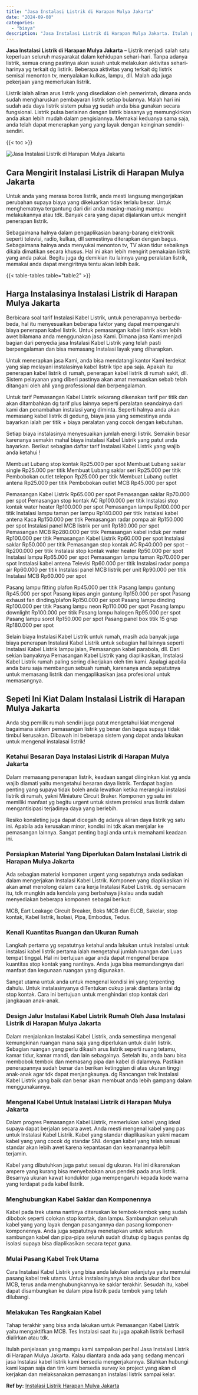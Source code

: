 ```yaml
---
title: "Jasa Instalasi Listrik di Harapan Mulya Jakarta"
date: "2024-09-08"
categories: 
  - "biaya"
description: "Jasa Instalasi Listrik di Harapan Mulya Jakarta. Itulah penjelasan yang mampu kami sampaikan perihal Jasa Instalasi Listrik di Harapan Mulya Jakarta. Kalau d..."
---
```


**Jasa Instalasi Listrik di Harapan Mulya Jakarta** – Listrik menjadi salah satu keperluan seluruh masyarakat dalam kehidupan sehari-hari. Tanpa adanya listrik, semua orang pastinya akan susah untuk melakukan aktivitas sehari-harinya yg terkait dg listirik. Beberapa aktivitas yang terkait dg listrik semisal menonton tv, menyalakan kulkas, lampu, dll. Malah ada juga pekerjaan yang memerlukan listrik.

Listrik ialah aliran arus listrik yang disediakan oleh pemerintah, dimana anda sudah mengharuskan pembayaran listrik setiap bulannya. Malah hari ini sudah ada daya listrik sistem pulsa yg sudah anda bisa gunakan secara fungsional. Listrik pulsa berlainan dengan listrik biasanya yg memungkinkan anda akan lebih mudah dalam pengisiannya. Memakai keduanya sama saja, anda telah dapat menerapkan yang yang layak dengan keinginan sendiri-sendiri.

{{< toc >}}

![Jasa Instalasi Listrik di Harapan Mulya Jakarta](/images/instalasi-listrik-murah07.png)

## Cara Mengirit Instalasi Listrik di Harapan Mulya Jakarta

Untuk anda yang merasa boros listrik, anda mesti langsung mengerjakan perubahan supaya biaya yang dikeluarkan tidak terlalu besar. Untuk menghematnya tergantung dari diri anda masing-masing mampu melakukannya atau tdk. Banyak cara yang dapat dijalankan untuk mengirit penerapan listrik.

Sebagaimana halnya dalam pengaplikasian barang-barang elektronik seperti televisi, radio, kulkas, dll semestinya diterapkan dengan bagus. Sebagaimana halnya anda menyukai menonton tv, TV akan tidur sebaiknya dikala dimatikan secara khusus. Hal ini akan lebih mengirit pemakaian listrik yang anda pakai. Begitu juga dg demikian itu lainnya yang peralatan listrik, memakai anda dapat mengiritnya tentu akan lebih baik.

{{< table-tables table="table2" >}}

## Harga Instalasinya Instalasi Listrik di Harapan Mulya Jakarta

Berbicara soal tarif Instalasi Kabel Listrik, untuk penerapannya berbeda-beda, hal itu menyesuaikan beberapa faktor yang dapat mempengaruhi biaya penerapan kabel listrik. Untuk pemasangan kabel listrik akan lebih awet bilamana anda menggunakan jasa Kami. Dimana jasa Kami menjadi bagian dari penyedia jasa Instalasi Kabel Listrik yang telah pasti berpengalaman dan bisa memasang Instalasi layak yang diharapkan.

Untuk menerapkan jasa Kami, anda bisa mendatangi kantor Kami terdekat yang siap melayani instalasinya kabel listrik tipe apa saja. Apakah itu penerapan kabel listrik di rumah, penerapan kabel listrik di rumah sakit, dll. Sistem pelayanan yang diberi pastinya akan amat memuaskan sebab telah ditangani oleh ahli yang professional dan berpengalaman.

Untuk tarif Pemasangan Kabel Listrik sekarang dikenakan tarif per titik dan akan ditambahkan dg tarif plus lainnya seperti peralatan seandainya dari kami dan penambahan instalasi yang diminta. Seperti halnya anda akan memasang kabel listrik di gedung, biaya jasa yang semestinya anda bayarkan ialah per titik + biaya peralatan yang cocok dengan kebutuhan.

Setiap biaya instalasinya menyesuaikan jumlah energi listrik. Semakin besar karenanya semakin mahal biaya instalasi Kabel Listrik yang patut anda bayarkan. Berikut sebagian daftar tarif Instalasi Kabel Listrik yang wajib anda ketahui !

Membuat Lubang stop kontak Rp25.000 per spot Membuat Lubang saklar single Rp25.000 per titik Membuat Lubang saklar seri Rp25.000 per titik Pembobokan outlet telepon Rp25.000 per titik Membuat Lubang outlet antena Rp25.000 per titik Pembobokan outlet MCB Rp45.000 per spot

Pemasangan Kabel Listrik Rp65.000 per spot Pemasangan saklar Rp70.000 per spot Pemasangan stop kontak AC Rp100.000 per titik Instalasi stop kontak water heater Rp100.000 per spot Pemasangan lampu Rp100.000 per titik Instalasi lampu taman per lampu Rp140.000 per titik Instalasi kabel antena Kaca Rp150.000 per titik Pemasangan radar pompa air Rp150.000 per spot Instalasi panel MCB listrik per unit Rp180.000 per spot Pemasangan MCB Rp280.000 per titik Pemasangan kabel induk per meter Rp100.000 per titik Pemasangan Kabel Listrik Rp60.000 per spot Instalasi saklar Rp50.000 per titik Pemasangan stop kontak AC Rp40.000 per spot – Rp200.000 per titik Instalasi stop kontak water heater Rp50.000 per spot Instalasi lampu Rp65.000 per spot Pemasangan lampu taman Rp70.000 per spot Instalasi kabel antena Televisi Rp60.000 per titik Instalasi radar pompa air Rp60.000 per titik Instalasi panel MCB listrik per unit Rp90.000 per titik Instalasi MCB Rp60.000 per spot

Pasang lampu fitting plafon Rp45.000 per titik Pasang lampu gantung Rp45.000 per spot Pasang kipas angin gantung Rp150.000 per spot Pasang exhaust fan dinding/plafon Rp150.000 per spot Pasang lampu dinding Rp100.000 per titik Pasang lampu neon Rp110.000 per spot Pasang lampu downlight Rp100.000 per titik Pasang lampu halogen Rp95.000 per spot Pasang lampu sorot Rp150.000 per spot Pasang panel box titik 15 grup Rp180.000 per spot

Selain biaya Instalasi Kabel Listrik untuk rumah, masih ada banyak juga biaya penerapan Instalasi Kabel Listrik untuk sebagian hal lainnya seperti Instalasi Kabel Listrik lampu jalan, Pemasangan kabel parabola, dll. Dari sekian banyaknya Pemasangan Kabel Listrik yang diaplikasikan, Instalasi Kabel Listrik rumah paling sering dikerjakan oleh tim kami. Apalagi apabila anda baru saja membangun sebuah rumah, karenanya anda sepatutnya untuk memasang listrik dan mengaplikasikan jasa profesional untuk memasangnya.

## Sepeti Ini Kiat Dalam Instalasi Listrik di Harapan Mulya Jakarta


Anda sbg pemilik rumah sendiri juga patut mengetahui kiat mengenal bagaimana sistem pemasangan listrik yg benar dan bagus supaya tidak timbul kerusakan. Dibawah ini beberapa sistem yang dapat anda lakukan untuk mengenal instalasai listrik!

### Ketahui Besaran Daya Instalasi Listrik di Harapan Mulya Jakarta

Dalam memasang penerapan listrik, keadaan sangat diinginkan kiat yg anda wajib diamati yaitu mengetahui besaran daya listrik. Terdapat bagian penting yang supaya tidak boleh anda lewatkan ketika merangkai instalasi listrik di rumah, yakni Miniature Circuit Braker. Komponen yg satu ini memiliki manfaat yg begitu urgent untuk sistem proteksi arus listrik dalam mengantisipasi terjadinya daya yang berlebih.

Resiko konsleting juga dapat dicegah dg adanya aliran daya listrik yg satu ini. Apabila ada kerusakan minor, kondisi ini tdk akan menjalar ke pemasangan lainnya. Sangat penting bagi anda untuk memahami keadaan ini.

### Persiapkan Material Yang Diperlukan Dalam Instalasi Listrik di Harapan Mulya Jakarta

Ada sebagian material komponen urgent yang sepatutnya anda sediakan dalam mengerjakan Instalasi Kabel Listrik. Komponen yang diaplikasikan ini akan amat menolong dalam cara kerja Instalasi Kabel Listrik. dg semacam itu, tdk mungkin ada kendala yang berbahaya jikalau anda sudah menyediakan beberapa komponen sebagai berikut:

MCB, Eart Leakage Circuit Breaker, Boks MCB dan ELCB, Sakelar, stop kontak, Kabel listrik, Isolasi, Pipa, Embodus, Tedus.

### Kenali Kuantitas Ruangan dan Ukuran Rumah

Langkah pertama yg sepatutnya ketahui anda lakukan untuk instalasi untuk instalasi kabel listrik pertama ialah mengetahui jumlah ruangan dan Luas tempat tinggal. Hal ini bertujuan agar anda dapat mengenal berapa kuantitas stop kontak yang nantinya. Anda juga bisa memandangnya dari manfaat dan kegunaan ruangan yang digunakan.

Sangat utama untuk anda untuk mengenal kondisi ini yang terpenting dahulu. Untuk instalasinyanya diTentukan cukup jarak diantara lantai dg stop kontak. Cara ini bertujuan untuk menghindari stop kontak dari jangkauan anak-anak.

### Design Jalur Instalasi Kabel Listrik Rumah Oleh Jasa Instalasi Listrik di Harapan Mulya Jakarta

Dalam menjalankan Instalasi Kabel Listrik, anda semestinya mengenal kemungkinan ruangan mana saja yang diperlukan untuk dialiri listrik. Sebagian ruangan yang perlu dikasih arus listrik seperti ruang tetamu, kamar tidur, kamar mandi, dan lain sebagainya. Setelah itu, anda baru bisa membobok tembok dan memasang pipa dan kabel di dalamnya. Pastikan penerapannya sudah benar dan berikan ketinggian di atas ukuran tinggi anak-anak agar tdk dapat menjangkaunya. dg Rancangan trek Instalasi Kabel Listrik yang baik dan benar akan membuat anda lebih gampang dalam menggunakannya.

### Mengenal Kabel Untuk Instalasi Listrik di Harapan Mulya Jakarta

Dalam progres Pemasangan Kabel Listrik, memerlukan kabel yang ideal supaya dapat berjalan secara awet. Anda mesti mengenal kabel yang pas untuk Instalasi Kabel Listrik. Kabel yang standar diaplikasikan yakni macam kabel yang yang cocok dg standar SNI. dengan kabel yang telah sesuai standar akan lebih awet karena kepantasan dan keamanannya lebih terjamin.

Kabel yang dibutuhkan juga patut sesuai dg ukuran. Hal ini dikarenakan ampere yang kurang bisa menyebabkan arus pendek pada arus listrik. Besarnya ukuran kawat konduktor juga mempengaruhi kepada kode warna yang terdapat pada kabel listrik.

### Menghubungkan Kabel Saklar dan Komponennya

Kabel pada trek utama nantinya diteruskan ke tembok-tembok yang sudah dibobok seperti colokan stop kontak, dan lampu. Sambungkan seluruh kabel yang yang layak dengan pasangannya dan pasang komponen-komponennya. Anda juga sepatutnya menetapkan untuk seluruh sambungan kabel dan pipa-pipa seluruh sudah ditutup dg bagus pantas dg isolasi supaya bisa diaplikasikan secara tepat guna.

### Mulai Pasang Kabel Trek Utama

Cara Instalasi Kabel Listrik yang bisa anda lakukan selanjutya yaitu memulai pasang kabel trek utama. Untuk instalasinyanya bisa anda ukur dari box MCB, terus anda menghubungkannya ke saklar terakhir. Sesudah itu, kabel dapat disambungkan ke dalam pipa listrik pada tembok yang telah dilubangi.

### Melakukan Tes Rangkaian Kabel

Tahap terakhir yang bisa anda lakukan untuk Pemasangan Kabel Listrik yaitu mengaktifkan MCB. Tes Instalasi saat itu juga apakah listrik berhasil dialirkan atau tdk.

Itulah penjelasan yang mampu kami sampaikan perihal Jasa Instalasi Listrik di Harapan Mulya Jakarta. Kalau diantara anda ada yang sedang mencari jasa Instalasi kabel listrik kami bersedia mengerjakannya. Silahkan hubungi kami kapan saja dan tim kami bersedia survey ke project yang akan di kerjakan dan melaksanakan pemasangan instalasi listrik sampai kelar.

**Ref by:** [Instalasi Listrik Harapan Mulya Jakarta](https://id.wikipedia.org/wiki/Instalasi)
